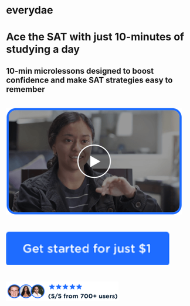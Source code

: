 # everydae

# Ace the SAT with just 10-minutes of studying a day

## 10-min microlessons designed to boost confidence and make SAT strategies easy to remember

# ![video|479x291](videoimage.png) 
# ![Gettings Started!](started_button.png)
# ![Gettings Started!](ratings.png)